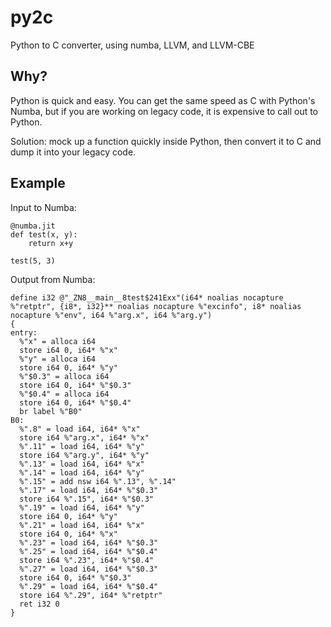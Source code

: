 # py2c
Python to C converter, using numba, LLVM, and LLVM-CBE

## Why?

Python is quick and easy. You can get the same speed as C with Python's Numba, but if you are working
on legacy code, it is expensive to call out to Python.

Solution: mock up a function quickly inside Python,
then convert it to C and dump it into your legacy code.


## Example

Input to Numba:

```
@numba.jit
def test(x, y):
    return x+y

test(5, 3)
```


Output from Numba:

```
define i32 @"_ZN8__main__8test$241Exx"(i64* noalias nocapture %"retptr", {i8*, i32}** noalias nocapture %"excinfo", i8* noalias nocapture %"env", i64 %"arg.x", i64 %"arg.y") 
{
entry:
  %"x" = alloca i64
  store i64 0, i64* %"x"
  %"y" = alloca i64
  store i64 0, i64* %"y"
  %"$0.3" = alloca i64
  store i64 0, i64* %"$0.3"
  %"$0.4" = alloca i64
  store i64 0, i64* %"$0.4"
  br label %"B0"
B0:
  %".8" = load i64, i64* %"x"
  store i64 %"arg.x", i64* %"x"
  %".11" = load i64, i64* %"y"
  store i64 %"arg.y", i64* %"y"
  %".13" = load i64, i64* %"x"
  %".14" = load i64, i64* %"y"
  %".15" = add nsw i64 %".13", %".14"
  %".17" = load i64, i64* %"$0.3"
  store i64 %".15", i64* %"$0.3"
  %".19" = load i64, i64* %"y"
  store i64 0, i64* %"y"
  %".21" = load i64, i64* %"x"
  store i64 0, i64* %"x"
  %".23" = load i64, i64* %"$0.3"
  %".25" = load i64, i64* %"$0.4"
  store i64 %".23", i64* %"$0.4"
  %".27" = load i64, i64* %"$0.3"
  store i64 0, i64* %"$0.3"
  %".29" = load i64, i64* %"$0.4"
  store i64 %".29", i64* %"retptr"
  ret i32 0
}
```
